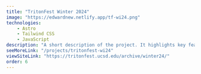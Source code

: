 ```yaml
---
title: "TritonFest Winter 2024"
image: "https://edwardnew.netlify.app/tf-wi24.png"
technologies:
    - Astro
    - Tailwind CSS
    - JavaScript
description: "A short description of the project. It highlights key features and technologies."
seeMoreLink: "/projects/tritonfest-wi24"
viewSiteLink: "https://tritonfest.ucsd.edu/archive/winter24/"
order: 6
---
```

